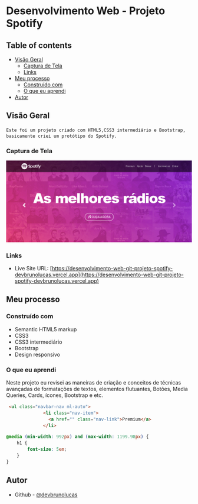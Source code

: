 # Desenvolvimento Web  - Projeto Spotify


## Table of contents

- [Visão Geral](#visão-geral)
  - [Captura de Tela](#captura-de-tela)
  - [Links](#links)
- [Meu processo](#meu-processo)
  - [Construído com](#construído-com)
  - [O que eu aprendi](#o-que-eu-aprendi)
- [Autor](#autor)



## Visão Geral
    Este foi um projeto criado com HTML5,CSS3 intermediário e Bootstrap, basicamente criei um protótipo do Spotify.

### Captura de Tela

![](/screenshot/foto.png)

### Links

- Live Site URL: [https://desenvolvimento-web-git-projeto-spotify-devbrunolucas.vercel.app](https://desenvolvimento-web-git-projeto-spotify-devbrunolucas.vercel.app)

## Meu processo

### Construído com

- Semantic HTML5 markup
- CSS3
- CSS3 intermediário
- Bootstrap
- Design responsivo

### O que eu aprendi

  Neste projeto eu revisei as maneiras de criação e conceitos de técnicas avançadas de formatações de textos, elementos flutuantes, Botões, Media Queries, Cards, ícones, Bootstrap e etc.

```html
 <ul class="navbar-nav ml-auto">
              <li class="nav-item">
                <a href="" class="nav-link">Premium</a>
              </li>
```
```css
@media (min-width: 992px) and (max-width: 1199.98px) {
	h1 {
		font-size: 5em;
	}
}

```  

## Autor

- Github - [@devbrunolucas](https://github.com/devbrunolucas)
